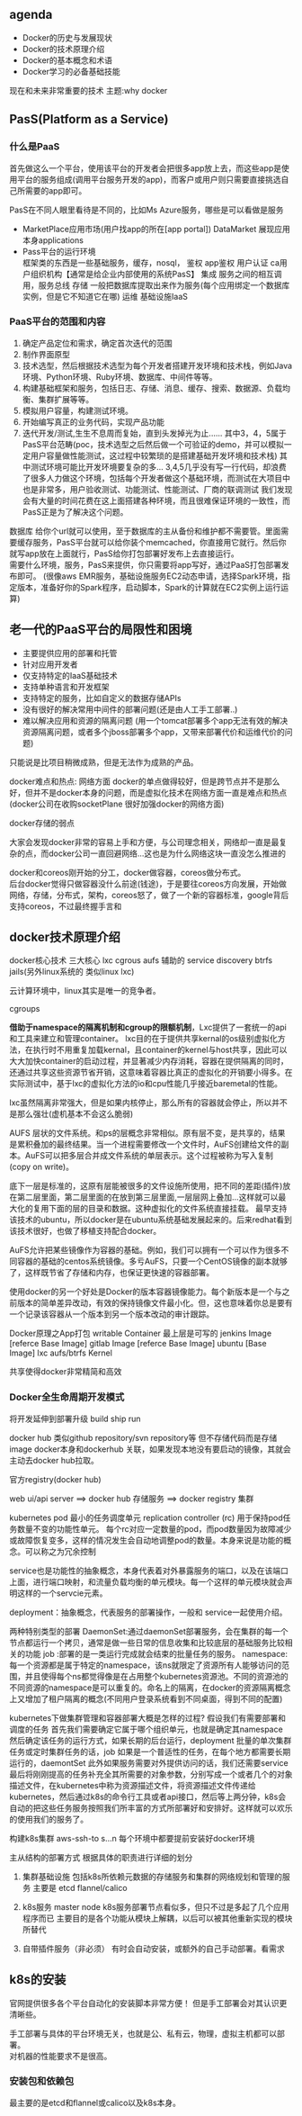 ## agenda

- Docker的历史与发展现状
- Docker的技术原理介绍
- Docker的基本概念和术语
- Docker学习的必备基础技能

现在和未来非常重要的技术
主题:why docker 

## PasS(Platform as a Service) 
### 什么是PaaS
首先做这么一个平台，使用该平台的开发者会把很多app放上去，而这些app是使用平台的服务组成(调用平台服务开发的app)，而客户或用户则只需要直接挑选自己所需要的app即可。

PasS在不同人眼里看待是不同的，比如Ms Azure服务，哪些是可以看做是服务
- MarketPlace应用市场(用户找app的所在[app portal])  DataMarket  展现应用本身applications
- Pass平台的运行环境  
框架类的东西是一些基础服务，缓存，nosql，
鉴权  app鉴权 用户认证 ca用户组织机构【通常是给企业内部使用的系统PasS】
集成  服务之间的相互调用，服务总线
存储  一般把数据库提取出来作为服务(每个应用绑定一个数据库实例，但是它不知道它在哪) 
运维
基础设施IaaS

### PaaS平台的范围和内容
1. 确定产品定位和需求，确定首次迭代的范围
2. 制作界面原型
3. 技术选型，然后根据技术选型为每个开发者搭建开发环境和技术栈，例如Java环境、Python环境、Ruby环境、数据库、中间件等等。
4. 构建基础框架和服务，包括日志、存储、消息、缓存、搜索、数据源、负载均衡、集群扩展等等。  
5. 模拟用户容量，构建测试环境。
6. 开始编写真正的业务代码，实现产品功能
7. 迭代开发/测试,生生不息周而复始，直到头发掉光为止......
其中3，4，5属于PasS平台范畴(poc，技术选型之后然后做一个可验证的demo，并可以模拟一定用户容量做性能测试，这过程中较繁琐的是搭建基础开发环境和技术栈)
其中测试环境可能比开发环境要复杂的多...
3,4,5几乎没有写一行代码，却浪费了很多人力做这个环境，包括每个开发者做这个基础环境，而测试在大项目中也是非常多，用户验收测试、功能测试、性能测试、厂商的联调测试
我们发现会有大量的时间花费在这上面搭建各种环境，而且很难保证环境的一致性，而PasS正是为了解决这个问题。

数据库 给你个url就可以使用，至于数据库的主从备份和维护都不需要管。里面需要缓存服务，PasS平台就可以给你装个memcached，你直接用它就行。然后你就写app放在上面就行，PasS给你打包部署好发布上去直接运行。  
需要什么环境，服务，PasS来提供，你只需要将app写好，通过PaaS打包部署发布即可。 (很像aws EMR服务，基础设施服务EC2动态申请，选择Spark环境，指定版本，准备好你的Spark程序，启动脚本，Spark的计算就在EC2实例上运行运算)

## 老一代的PaaS平台的局限性和困境
- 主要提供应用的部署和托管
- 针对应用开发者
- 仅支持特定的IaaS基础技术
- 支持单种语言和开发框架
- 支持特定的服务，比如自定义的数据存储APIs
- 没有很好的解决常用中间件的部署问题(还是由人工手工部署..)
- 难以解决应用和资源的隔离问题 (用一个tomcat部署多个app无法有效的解决资源隔离问题，或者多个jboss部署多个app，又带来部署代价和运维代价的问题)

只能说是比项目稍微成熟，但是无法作为成熟的产品。  

docker难点和热点: 网络方面 docker的单点做得较好，但是跨节点并不是那么好，但并不是docker本身的问题，而是虚拟化技术在网络方面一直是难点和热点 (docker公司在收购socketPlane 很好加强docker的网络方面) 

docker存储的弱点 

大家会发现docker非常的容易上手和方便，与公司理念相关，网络却一直是最复杂的点，而docker公司一直回避网络...这也是为什么网络这块一直没怎么推进的


docker和coreos刚开始的分工，docker做容器，coreos做分布式。  
后台docker觉得只做容器没什么前途(钱途)，于是要往coreos方向发展，开始做网络，存储，分布式，架构，coreos怒了，做了一个新的容器标准，google背后支持coreos，不过最终握手言和

## docker技术原理介绍
docker核心技术
三大核心 lxc  cgrous  aufs 
辅助的
service discovery 
btrfs
jails(另外linux系统的 类似linux lxc)

云计算环境中，linux其实是唯一的竞争者。 

cgroups

**借助于namespace的隔离机制和cgroup的限额机制**，Lxc提供了一套统一的api和工具来建立和管理container。 lxc目的在于提供共享kernal的os级别虚拟化方法，在执行时不用重复加载kernal，且container的kernel与host共享，因此可以大大加快container的启动过程，并显著减少内存消耗，容器在提供隔离的同时，还通过共享这些资源节省开销，这意味着容器比真正的虚拟化的开销要小得多。在实际测试中，基于lxc的虚拟化方法的io和cpu性能几乎接近baremetal的性能。  

lxc虽然隔离非常强大，但是如果内核停止，那么所有的容器就会停止，所以并不是那么强壮(虚机基本不会这么脆弱)


AUFS
层状的文件系统。和ps的层概念非常相似。原有层不变，是共享的，结果是累积叠加的最终结果。当一个进程需要修改一个文件时，AuFS创建给文件的副本。AuFS可以把多层合并成文件系统的单层表示。这个过程被称为写入复制(copy on write)。

底下一层是标准的，这原有层能被很多的文件设施所使用，把不同的差距(插件)放在第二层里面，第二层里面的在放到第三层里面,一层层网上叠加...这样就可以最大化的复用下面的层的目录和数据。这种虚拟化的文件系统直接挂载。
最早支持该技术的ubuntu，所以docker是在ubuntu系统基础发展起来的。后来redhat看到该技术很好，也做了移植支持配合docker。

AuFS允许把某些镜像作为容器的基础。例如，我们可以拥有一个可以作为很多不同容器的基础的centos系统镜像。多亏AuFS，只要一个CentOS镜像的副本就够了，这样既节省了存储和内存，也保证更快速的容器部署。  


使用docker的另一个好处是Docker的版本容器镜像能力。每个新版本是一个与之前版本的简单差异改动，有效的保持镜像文件最小化。但，这也意味着你总是要有一个记录该容器从一个版本到另一个版本改动的审计跟踪。

Docker原理之App打包
writable Container  最上层是可写的
jenkins Image [referce Base Image]
gitlab Image  [referce Base Image]
ubuntu [Base Image]
lxc aufs/btrfs  Kernel

共享使得docker非常精简和高效

### Docker全生命周期开发模式
将开发延伸到部署升级
build ship run 

docker hub 类似github repository/svn repository等 但不存储代码而是存储image
docker本身和dockerhub 关联，如果发现本地没有要启动的镜像，其就会主动去docker hub拉取。  


官方registry(docker hub)

web ui/api server ==> docker hub
存储服务 ==> docker registry 集群




kubernetes 
pod 最小的任务调度单元
replication controller (rc) 用于保持pod任务数量不变的功能性单元。
每个rc对应一定数量的pod，而pod数量因为故障减少或故障恢复变多，这样的情况发生会自动地调整pod的数量。本身来说是功能的概念。可以称之为冗余控制

service也是功能性的抽象概念，本身代表着对外暴露服务的端口，以及在该端口上面，进行端口映射，和流量负载均衡的单元模块。每一个这样的单元模块就会声明这样的一个servcie元素。


deployment：抽象概念，代表服务的部署操作，一般和 service一起使用介绍。

两种特别类型的部署
DaemonSet:通过daemonSet部署服务，会在集群的每一个节点都运行一个拷贝，通常是做一些日常的信息收集和比较底层的基础服务比较相关的功能
job      :部署的是一类运行完成就会结束的批量任务的服务。
namespace:每一个资源都是属于特定的namespace，该ns就限定了资源所有人能够访问的范围，并且使得每个ns都觉得像是在占用整个kubernetes资源池。不同的资源池的不同资源的namespace是可以重复的。命名上的隔离，在docker的资源隔离概念上又增加了租户隔离的概念(不同用户登录系统看到不同桌面，得到不同的配置)

kubernetes下做集群管理和容器部署大概是怎样的过程?
假设我们有需要部署和调度的任务
首先我们需要确定它属于哪个组织单元，也就是确定其namespace
然后确定该任务的运行方式，如果长期的后台运行，deployment
批量的单次集群任务或定时集群任务的话，job
如果是一个普适性的任务，在每个地方都需要长期运行的，daemontSet
此外如果服务需要对外提供访问的话，我们还需要service
最后将刚刚提高的任务补充全其所需要的对象参数，分别写成一个或者几个的对象描述文件，在kubernetes中称为资源描述文件，将资源描述文件传递给kubernetes，然后通过k8s的命令行工具或者api接口，然后等上两分钟，k8s会自动的把这些任务服务按照我们所丰富的方式所部署好和安排好。这样就可以欢乐的使用我们的服务了。

构建k8s集群
aws-ssh-to s...n
每个环境中都要提前安装好docker环境

主从结构的部署方式
根据具体的职责进行详细的划分

1. 集群基础设施
 包括k8s所依赖元数据的存储服务和集群的网络规划和管理的服务
主要是
etcd
flannel/calico

2. k8s服务
master
node 
k8s服务部署节点看似多，但只不过是多起了几个应用程序而已
主要目的是各个功能从模块上解耦，以后可以被其他重新实现的模块所替代

3. 自带插件服务（非必须）
有时会自动安装，或额外的自己手动部署。看需求

## k8s的安装
官网提供很多各个平台自动化的安装脚本非常方便！
但是手工部署会对其认识更清晰些。  

手工部署与具体的平台环境无关，也就是公、私有云，物理，虚拟主机都可以部署。  
对机器的性能要求不是很高。

### 安装包和依赖包
最主要的是etcd和flannel或calico以及k8s本身。  





































































